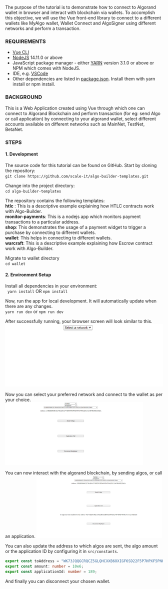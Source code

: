 The purpose of the tutorial is to demonstrate how to connect to Algorand wallet in browser and interact with blockchain via wallets. To accomplish this objective, we will use the Vue front-end library to connect to a different wallets like MyAlgo wallet, Wallet Connect and AlgoSigner using different networks and perform a transaction.

### REQUIREMENTS

- [Vue CLI](https://cli.vuejs.org/guide/installation.html)<br/>
- [NodeJS](https://nodejs.org/en/download/) 14.11.0 or above<br/>
- JavaScript package manager - either [YARN](https://classic.yarnpkg.com/en/docs/install) version 3.1.0 or above or NPM which comes with NodeJS.<br/>
- IDE, e.g. [VSCode](https://code.visualstudio.com/download)<br/>
- Other dependencies are listed in [package.json](https://github.com/scale-it/algo-builder-templates/blob/master/wallet/package.json). Install them with yarn install or npm install.<br/>

### BACKGROUND
This is a Web Application created using Vue through which one can connect to Algorand Blockchain and perform transaction (for eg: send Algo or call application) by connecting to your algorand wallet, select different accounts available on different networks such as MainNet, TestNet, BetaNet.

### STEPS

 #### 1. Development
   The source code for this tutorial can be found on GitHub. Start by cloning the repository:<br/>
   `git clone https://github.com/scale-it/algo-builder-templates.git`

   Change into the project directory:<br/>
   `cd algo-builder-templates`

   The repository contains the following templates:<br/>
   **htlc** : This is a descriptive example explaining how HTLC contracts work with Algo-Builder.<br/>
   **monitor-payments**: This is a nodejs app which monitors payment transactions to a particular address.<br/>
   **shop**: This demonstrates the usage of a payment widget to trigger a purchase by connecting to different wallets.<br/>
   **wallet**: This helps in connecting to different wallets.<br/>
   **warcraft**: This is a descriptive example explaining how Escrow contract work with Algo-Builder.<br/>

   Migrate to wallet directory<br/>
   `cd wallet`

 #### 2. Environment Setup
   Install all dependencies in your environment:<br/>
   ` yarn install` OR `npm install`

   Now, run the app for local development. It will automatically update when there are any changes.<br/>
   `yarn run dev` or `npm run dev`

   After successfully running, your browser screen will look similar to this.
   <img src="./t-05/assets/homescreen.png" height="200" title="Home Page" />

   Now you can select your preferred network and connect to the wallet as per your choice.
   <img src="./t-05/assets/address_selected.png" height="200" title="Account Selected" />

   You can now interact with the algorand blockchain, by sending algos, or call an application.
   <img src="./t-05/assets/algo_transaction.png" height="200" title="Send Transaction" />

   You can also update the address to which algos are sent, the algo amount or the application ID by configuring it in `src/constants`.

   ```ts
   export const toAddress = "WK73JQQGCRQCZ5GLQHCXXB6OXIGF6SD22F5P7HPXF5PNH23YUUALUMKOZ4";
   export const amount: number = 10e6;
   export const applicationId: number = 189;
   ```

   And finally you can disconnect your chosen wallet.
